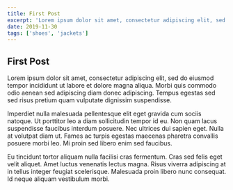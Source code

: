 ```yaml
---
title: First Post
excerpt: 'Lorem ipsum dolor sit amet, consectetur adipiscing elit, sed do eiusmod tempor incididunt ut labore et dolore magna aliqua.'
date: 2019-11-30
tags: ['shoes', 'jackets']
---
```


## First Post

Lorem ipsum dolor sit amet, consectetur adipiscing elit, sed do eiusmod tempor incididunt ut labore et dolore magna aliqua. Morbi quis commodo odio aenean sed adipiscing diam donec adipiscing. Tempus egestas sed sed risus pretium quam vulputate dignissim suspendisse.

Imperdiet nulla malesuada pellentesque elit eget gravida cum sociis natoque. Ut porttitor leo a diam sollicitudin tempor id eu. Non quam lacus suspendisse faucibus interdum posuere. Nec ultrices dui sapien eget. Nulla at volutpat diam ut. Fames ac turpis egestas maecenas pharetra convallis posuere morbi leo. Mi proin sed libero enim sed faucibus.

Eu tincidunt tortor aliquam nulla facilisi cras fermentum. Cras sed felis eget velit aliquet. Amet luctus venenatis lectus magna. Risus viverra adipiscing at in tellus integer feugiat scelerisque. Malesuada proin libero nunc consequat. Id neque aliquam vestibulum morbi.
